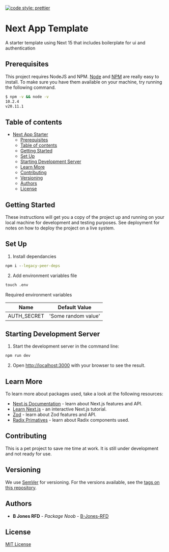 [![code style: prettier](https://img.shields.io/badge/code_style-prettier-ff69b4.svg?style=flat-square)](https://github.com/prettier/prettier)

# Next App Template

A starter template using Next 15 that includes boilerplate for ui and authentication

## Prerequisites

This project requires NodeJS and NPM.
[Node](http://nodejs.org/) and [NPM](https://npmjs.org/) are really easy to install.
To make sure you have them available on your machine,
try running the following command.

```sh
$ npm -v && node -v
10.2.4
v20.11.1
```

## Table of contents

- [Next App Starter](#next-app-starter)
  - [Prerequisites](#prerequisites)
  - [Table of contents](#table-of-contents)
  - [Getting Started](#getting-started)
  - [Set Up](#set-up)
  - [Starting Development Server](#starting-development-server)
  - [Learn More](#learn-more)
  - [Contributing](#contributing)
  - [Versioning](#versioning)
  - [Authors](#authors)
  - [License](#license)

## Getting Started

These instructions will get you a copy of the project up and running on your local machine for development and testing purposes. See deployment for notes on how to deploy the project on a live system.

## Set Up

1. Install dependancies

```cmd
npm i --legacy-peer-deps
```

2. Add environment variables file

```cmd
touch .env
```

Required environment variables

| Name        | Default Value       |
| ----------- | ------------------- |
| AUTH_SECRET | 'Some random value' |

## Starting Development Server

1. Start the development server in the command line:

```cmd
npm run dev
```

2. Open [http://localhost:3000](http://localhost:3000) with your browser to see the result.

## Learn More

To learn more about packages used, take a look at the following resources:

- [Next.js Documentation](https://nextjs.org/docs) - learn about Next.js features and API.
- [Learn Next.js](https://nextjs.org/learn) - an interactive Next.js tutorial.
- [Zod](https://zod.dev) - learn about Zod features and API.
- [Radix Primatives](https://www.radix-ui.com/primitives) - learn about Radix components used.

## Contributing

This is a pet project to save me time at work. It is still under development and not ready for use.

## Versioning

We use [SemVer](http://semver.org/) for versioning. For the versions available, see the [tags on this repository](https://github.com/B-Jones-RFD/sp-rest-connect/tags).

## Authors

- **B Jones RFD** - _Package Noob_ - [B-Jones-RFD](https://github.com/B-Jones-RFD)

## License

[MIT License](https://github.com/B-Jones-RFD/next-app-template/blob/main/LICENSE)
